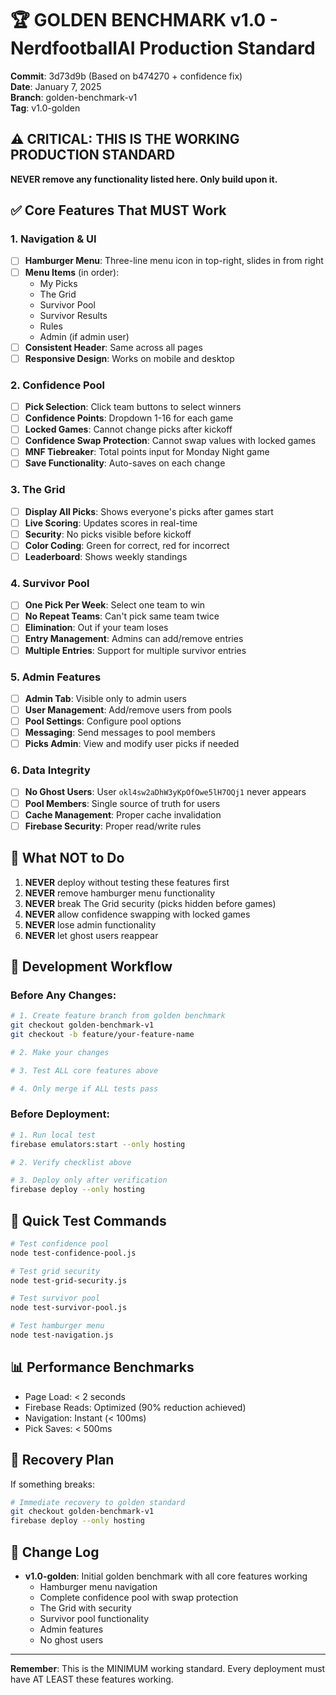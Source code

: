 # 🏆 GOLDEN BENCHMARK v1.0 - NerdfootballAI Production Standard

**Commit**: 3d73d9b (Based on b474270 + confidence fix)  
**Date**: January 7, 2025  
**Branch**: golden-benchmark-v1  
**Tag**: v1.0-golden  

## ⚠️ CRITICAL: THIS IS THE WORKING PRODUCTION STANDARD
**NEVER remove any functionality listed here. Only build upon it.**

## ✅ Core Features That MUST Work

### 1. Navigation & UI
- [ ] **Hamburger Menu**: Three-line menu icon in top-right, slides in from right
- [ ] **Menu Items** (in order):
  - My Picks
  - The Grid  
  - Survivor Pool
  - Survivor Results
  - Rules
  - Admin (if admin user)
- [ ] **Consistent Header**: Same across all pages
- [ ] **Responsive Design**: Works on mobile and desktop

### 2. Confidence Pool
- [ ] **Pick Selection**: Click team buttons to select winners
- [ ] **Confidence Points**: Dropdown 1-16 for each game
- [ ] **Locked Games**: Cannot change picks after kickoff
- [ ] **Confidence Swap Protection**: Cannot swap values with locked games
- [ ] **MNF Tiebreaker**: Total points input for Monday Night game
- [ ] **Save Functionality**: Auto-saves on each change

### 3. The Grid
- [ ] **Display All Picks**: Shows everyone's picks after games start
- [ ] **Live Scoring**: Updates scores in real-time
- [ ] **Security**: No picks visible before kickoff
- [ ] **Color Coding**: Green for correct, red for incorrect
- [ ] **Leaderboard**: Shows weekly standings

### 4. Survivor Pool  
- [ ] **One Pick Per Week**: Select one team to win
- [ ] **No Repeat Teams**: Can't pick same team twice
- [ ] **Elimination**: Out if your team loses
- [ ] **Entry Management**: Admins can add/remove entries
- [ ] **Multiple Entries**: Support for multiple survivor entries

### 5. Admin Features
- [ ] **Admin Tab**: Visible only to admin users
- [ ] **User Management**: Add/remove users from pools
- [ ] **Pool Settings**: Configure pool options
- [ ] **Messaging**: Send messages to pool members
- [ ] **Picks Admin**: View and modify user picks if needed

### 6. Data Integrity
- [ ] **No Ghost Users**: User `okl4sw2aDhW3yKpOfOwe5lH7OQj1` never appears
- [ ] **Pool Members**: Single source of truth for users
- [ ] **Cache Management**: Proper cache invalidation
- [ ] **Firebase Security**: Proper read/write rules

## 🚫 What NOT to Do

1. **NEVER** deploy without testing these features first
2. **NEVER** remove hamburger menu functionality  
3. **NEVER** break The Grid security (picks hidden before games)
4. **NEVER** allow confidence swapping with locked games
5. **NEVER** lose admin functionality
6. **NEVER** let ghost users reappear

## 🔧 Development Workflow

### Before Any Changes:
```bash
# 1. Create feature branch from golden benchmark
git checkout golden-benchmark-v1
git checkout -b feature/your-feature-name

# 2. Make your changes

# 3. Test ALL core features above

# 4. Only merge if ALL tests pass
```

### Before Deployment:
```bash
# 1. Run local test
firebase emulators:start --only hosting

# 2. Verify checklist above

# 3. Deploy only after verification
firebase deploy --only hosting
```

## 🧪 Quick Test Commands

```bash
# Test confidence pool
node test-confidence-pool.js

# Test grid security  
node test-grid-security.js

# Test survivor pool
node test-survivor-pool.js

# Test hamburger menu
node test-navigation.js
```

## 📊 Performance Benchmarks

- Page Load: < 2 seconds
- Firebase Reads: Optimized (90% reduction achieved)
- Navigation: Instant (< 100ms)
- Pick Saves: < 500ms

## 🔄 Recovery Plan

If something breaks:
```bash
# Immediate recovery to golden standard
git checkout golden-benchmark-v1
firebase deploy --only hosting
```

## 📝 Change Log

- **v1.0-golden**: Initial golden benchmark with all core features working
  - Hamburger menu navigation
  - Complete confidence pool with swap protection
  - The Grid with security
  - Survivor pool functionality
  - Admin features
  - No ghost users

---

**Remember**: This is the MINIMUM working standard. Every deployment must have AT LEAST these features working.